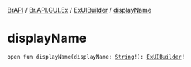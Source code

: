 [BrAPI](../../index.md) / [Br.API.GUI.Ex](../index.md) / [ExUIBuilder](index.md) / [displayName](./display-name.md)

# displayName

`open fun displayName(displayName: `[`String`](https://kotlinlang.org/api/latest/jvm/stdlib/kotlin/-string/index.html)`!): `[`ExUIBuilder`](index.md)`!`